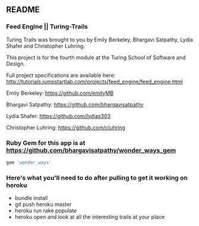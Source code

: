 ## README

### Feed Engine || Turing-Trails

Turing Trails was brought to you by Emily Berkeley, Bhargavi Satpathy, Lydia Shafer and Christopher Luhring.

This project is for the fourth module at the Turing School of Software and Design.

Full project specifications are available here: http://tutorials.jumpstartlab.com/projects/feed_engine/feed_engine.html

Emily Berkeley: https://github.com/emilyMB

Bhargavi Satpathy: https://github.com/bhargavisatpathy

Lydia Shafer: https://github.com/lydias303

Christopher Luhring: https://github.com/cluhring

### Ruby Gem for this app is at https://github.com/bhargavisatpathy/wonder_ways_gem

```ruby
gem 'wonder_ways'
```

### Here's what you'll need to do after pulling to get it working on heroku

* bundle install
* git push heroku master
* heroku run rake populate
* heroku open and look at all the interesting trails at your place
